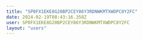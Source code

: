 ```yaml
---
title: "SP0FX1EKE8G20BP2CEY86Y3RDNWKMTXWDPC8Y2FC"
date: 2024-02-19T08:43:16.358Z
user: SP0FX1EKE8G20BP2CEY86Y3RDNWKMTXWDPC8Y2FC
layout: "users"
---
```

    